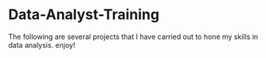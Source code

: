 # Data-Analyst-Training

The following are several projects that I have carried out to hone my skills in data analysis. enjoy!
